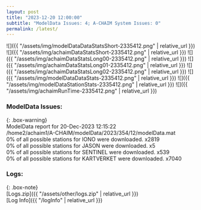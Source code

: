```yaml
---
layout: post
title: "2023-12-20 12:00:00"
subtitle: "ModelData Issues: 4; A-CHAIM System Issues: 0"
permalink: /latest/
---
```


![]({{ "/assets/img/modelDataDataStatsShort-2335412.png" | relative_url }})
![]({{ "/assets/img/achaimDataStatsShort-2335412.png" | relative_url }})
![]({{ "/assets/img/achaimDataStatsLong00-2335412.png" | relative_url }})
![]({{ "/assets/img/achaimDataStatsLong01-2335412.png" | relative_url }})
![]({{ "/assets/img/achaimDataStatsLong02-2335412.png" | relative_url }})
![]({{ "/assets/img/modelDataDataStats-2335412.png" | relative_url }})
![]({{ "/assets/img/modelDataStationStats-2335412.png" | relative_url }})
![]({{ "/assets/img/achaimRunTime-2335412.png" | relative_url }})


### ModelData Issues:  
  
{: .box-warning}  
 ModelData report for 20-Dec-2023 12:15:22   
 /home2/achaim1/A-CHAIM/modelData/2023/354/12/modelData.mat   
 0% of all possible stations for IONO were downloaded. x2819   
 0% of all possible stations for JASON were downloaded. x5   
 0% of all possible stations for SENTINEL were downloaded. x539   
 0% of all possible stations for KARTVERKET were downloaded. x7040   
  


### Logs:  
  
{: .box-note}  
[Logs.zip]({{ "/assets/other/logs.zip" | relative_url }})  
[Log Info]({{ "/logInfo" | relative_url }})  
